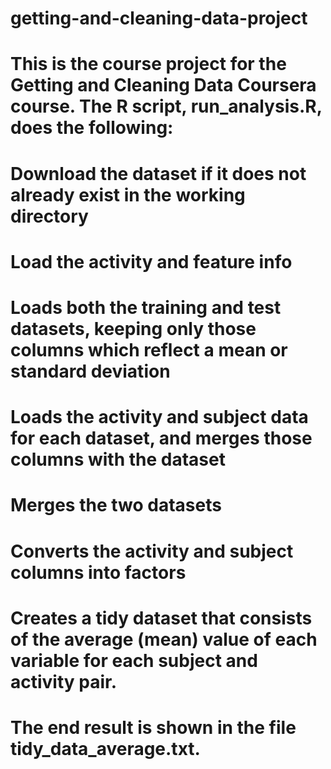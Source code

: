 # getting-and-cleaning-data-project

# This is the course project for the Getting and Cleaning Data Coursera course. The R script, run_analysis.R, does the following:

# Download the dataset if it does not already exist in the working directory
# Load the activity and feature info
# Loads both the training and test datasets, keeping only those columns which reflect a mean or standard deviation
# Loads the activity and subject data for each dataset, and merges those columns with the dataset
# Merges the two datasets
# Converts the activity and subject columns into factors
# Creates a tidy dataset that consists of the average (mean) value of each variable for each subject and activity pair.
# The end result is shown in the file tidy_data_average.txt.
